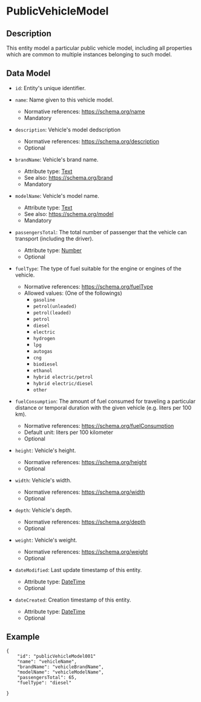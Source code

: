 # PublicVehicleModel

## Description
This entity model a particular public vehicle model, including all properties which are common to multiple instances belonging to such model.

## Data Model

- ```id```: Entity's unique identifier.

- ```name```: Name given to this vehicle model.
	- Normative references: https://schema.org/name 
	- Mandatory

- ```description```: Vehicle's model dedscription
	- Normative references: https://schema.org/description
	- Optional

- ```brandName```: Vehicle's brand name.
	- Attribute type: [Text](https://schema.org/Text)
	- See also: https://schema.org/brand
	- Mandatory

- ```modelName```: Vehicle's model name.
	- Attribute type: [Text](https://schema.org/Text)
	- See also: https://schema.org/model
	- Mandatory

- ```passengersTotal```: The total number of passenger that the vehicle can transport (including the driver).
	- Attribute type: [Number]()
	- Optional

- ```fuelType```: The type of fuel suitable for the engine or engines of the vehicle.
	- Normative references: https://schema.org/fuelType
	- Allowed values: (One of the followings)
		- ```gasoline```
		- ```petrol(unleaded)```
		- ```petrol(leaded)```
		- ```petrol```
		- ```diesel```
		- ```electric```
		- ```hydrogen```
		- ```lpg```
		- ```autogas```
		- ```cng```
		- ```biodiesel```
		- ```ethanol```
		- ```hybrid electric/petrol```
		- ```hybrid electric/diesel```
		- ```other```

- ```fuelConsumption```: The amount of fuel consumed for traveling a particular distance or temporal duration with the given vehicle (e.g. liters per 100 km).
	- Normative references: https://schema.org/fuelConsumption
	- Default unit: liters per 100 kilometer
	- Optional

- ```height```: Vehicle's height.
	- Normative references: https://schema.org/height
	- Optional

- ```width```: Vehicle's width.
	- Normative references: https://schema.org/width
	- Optional

- ```depth```: Vehicle's depth.
	- Normative references: https://schema.org/depth
	- Optional

- ```weight```: Vehicle's weight.
	- Normative references: https://schema.org/weight
	- Optional

- ```dateModified```: Last update timestamp of this entity.
	- Attribute type: [DateTime](https://schema.org/DateTime)
	- Optional

- ```dateCreated```: Creation timestamp of this entity.
	- Attribute type: [DateTime](https://schema.org/DateTime)
	- Optional

## Example

```
{
    "id": "publicVehicleModel001"
    "name": "vehicleName",
    "brandName": "vehicleBrandName",
    "modelName": "vehicleModelName",
    "passengersTotal": 65,
    "fuelType": "diesel"
    
}
```
